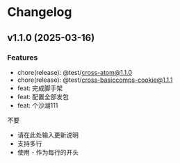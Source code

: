 # Changelog

## v1.1.0 (2025-03-16)

### Features

- chore(release): @test/cross-atom@1.1.0
- chore(release): @test/cross-basiccomps-cookie@1.1.1
- feat: 完成脚手架
- feat: 配置全部发包
- feat: 个沙湖111

不要
- 请在此处输入更新说明
- 支持多行
- 使用 - 作为每行的开头

